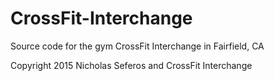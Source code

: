 # CrossFit-Interchange
Source code for the gym CrossFit Interchange in Fairfield, CA

Copyright 2015 Nicholas Seferos and CrossFit Interchange
